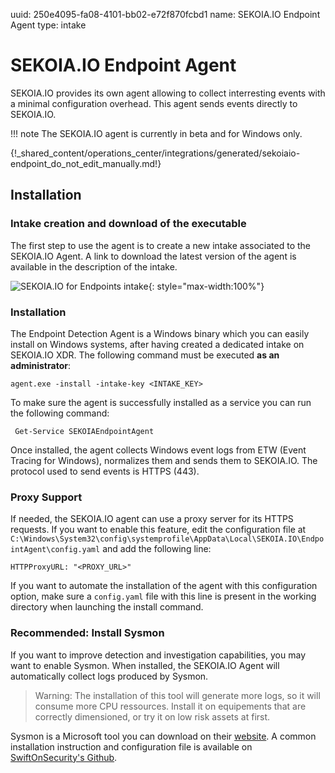 uuid: 250e4095-fa08-4101-bb02-e72f870fcbd1
name: SEKOIA.IO Endpoint Agent
type: intake

# SEKOIA.IO Endpoint Agent

SEKOIA.IO provides its own agent allowing to collect interresting events with a minimal configuration overhead. This agent sends events directly to SEKOIA.IO.

!!! note
    The SEKOIA.IO agent is currently in beta and for Windows only.

{!_shared_content/operations_center/integrations/generated/sekoiaio-endpoint_do_not_edit_manually.md!}

## Installation

### Intake creation and download of the executable

The first step to use the agent is to create a new intake associated to the SEKOIA.IO Agent.
A link to download the latest version of the agent is available in the description of the intake.

![SEKOIA.IO for Endpoints intake](/assets/operation_center/data_collection/ingestion_methods/agent/sekoiaio_for_endpoints.png){: style="max-width:100%"}

### Installation

The Endpoint Detection Agent is a Windows binary which you can easily install on Windows systems, after having created a dedicated intake on SEKOIA.IO XDR. The following command must be executed **as an administrator**:

```shell
agent.exe -install -intake-key <INTAKE_KEY>
```

To make sure the agent is successfully installed as a service you can run the following command:

```shell
 Get-Service SEKOIAEndpointAgent
```

Once installed, the agent collects Windows event logs from ETW (Event Tracing for Windows), normalizes them and sends them to SEKOIA.IO. The protocol used to send events is HTTPS (443).

### Proxy Support

If needed, the SEKOIA.IO agent can use a proxy server for its HTTPS requests. If you want to enable this feature, edit
the configuration file at `C:\Windows\System32\config\systemprofile\AppData\Local\SEKOIA.IO\EndpointAgent\config.yaml` and add the following line:

```
HTTPProxyURL: "<PROXY_URL>"
```

If you want to automate the installation of the agent with this configuration option, make sure a `config.yaml` file with this line is present in the working directory when launching the install command.

### Recommended: Install Sysmon

If you want to improve detection and investigation capabilities, you may want to enable Sysmon. When installed, the SEKOIA.IO Agent will automatically collect logs produced by Sysmon.

> Warning: The installation of this tool will generate more logs, so it will consume more CPU ressources. Install it on equipements that are correctly dimensioned, or try it on low risk assets at first.

Sysmon is a Microsoft tool you can download on their [website](https://docs.microsoft.com/en-us/sysinternals/downloads/sysmon).
A common installation instruction and configuration file is available on [SwiftOnSecurity's Github](https://github.com/SwiftOnSecurity/sysmon-config).

